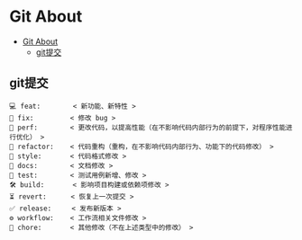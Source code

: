 
# Git About
- [Git About](#git-about)
  - [git提交](#git提交)


## git提交
```shell
💻 feat:        < 新功能、新特性 >
🚧 fix:         < 修改 bug >
🚀 perf:        < 更改代码，以提高性能（在不影响代码内部行为的前提下，对程序性能进行优化） >
🔨 refactor:    < 代码重构（重构，在不影响代码内部行为、功能下的代码修改） >
🎨 style:       < 代码格式修改 >
📝 docs:        < 文档修改 >
🔬 test:        < 测试用例新增、修改 >
🛠 build:       < 影响项目构建或依赖项修改 >
⏳ revert:      < 恢复上一次提交 >
✅ release:     < 发布新版本 >
⚙️ workflow:    < 工作流相关文件修改 >
📝 chore:       < 其他修改（不在上述类型中的修改） >
```

